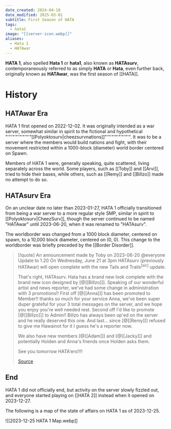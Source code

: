 ```yaml
---
date_created: 2024-04-18
date_modified: 2025-03-01
subtitle: First Season of HATA
tags:
  - hata1
image: "[[server-icon.webp]]"
aliases:
  - Hata 1
  - HATAwar
---
```

**HATA 1**, also spelled **Hata 1** or **hata1**, also known as **HATAsurv**, contemporaneously referred to as simply **HATA** or **Hata**, even further back, originally known as **HATAwar**, was the first season of [[HATA]].

# History

## HATAwar Era

HATA 1 first opened on 2022-12-02. It was originally intended as a war server, somewhat similar in spirit to the fictional and hypothetical "'"'"'"'"'"'"'"[[Polyoktosurv|cheezsurvnations]]"'"'"'"'"'"'"'". It was to be a server where the members would build nations and fight, with their movement restricted within a 1000-block (diameter) world border centered on Spawn.

Members of HATA 1 were, generally speaking, quite scattered, living separately across the world. Some players, such as [[Toby]] and [[Arvi]], tried to hide their bases, while others, such as [[Remy]] and [[Billzo]] made no attempt to do so.

## HATAsurv Era

On an unclear date no later than 2023-01-27, HATA 1 officially transitioned from being a war server to a more regular style SMP, similar in spirit to [[Polyoktosurv|CheezSurv]], though the server continued to be named "HATAwar" until 2023-06-20, when it was renamed to "HATAsurv".

The worldborder was changed from a 1000 block diameter, centered on spawn, to a 10,000 block diameter, centered on (0, 0). This change to the worldborder was briefly preceded by the [[Border Disorder]].

>[!quote] An announcement made by Toby on 2023-06-20
> @everyone
> Update to 1.20
> On Wednesday, June 21 at 3pm HATAsurv (previously HATAwar) will open complete with the new Tails and Trails<sup>[sic]</sup> update. 
> 
> That's right, HATAsurv. Hata has a brand new look complete with the brand new icon designed by \[@[[Billzo]]\]. 
> Speaking of our wonderful artist and news reporter, we've had some change in administration with 3 promotions!! First off \[@[[Anna]]\] has been promoted to Member!! thanks so much for your service Anna, we've been super duper grateful for your 3 total messages on the server, and we hope you enjoy you're well needed rest. Second off I'd like to promote \[@[[Billzo]]\] to Admin!! Billzo has always been op'ed on the server and he really deserved this one. And last... since \[@[[Remy]]\] refused to give me Hawainot for it I guess he's a reporter now.
> 
> We also have new members \[@[[Adam]]\] and \[@[[Jacky]]\] and potentially Holden and Anna's friends once Holden asks them. 
> 
> See you tomorrow HATA'ers!!!!
> 
> [Source](https://discord.com/channels/1046302463143194709/1046303010197864448/1120925688426418326)

## End

HATA 1 did not officially end, but activity on the server slowly fizzled out, and everyone started playing on [[HATA 2]] instead when it opened on 2023-12-27.

The following is a map of the state of affairs on HATA 1 as of 2023-12-25.

![[2023-12-25 HATA 1 Map.webp]]
